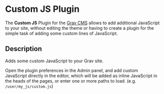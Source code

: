 # Custom JS Plugin

The **Custom JS** Plugin for the [Grav CMS](http://github.com/getgrav/grav) allows to add additional JavaScript to your site, without editing the theme or having to create a plugin for the simple task of adding some custom lines of JavaScript.

## Description

Adds some custom JavaScript to your Grav site.

Open the plugin preferences in the Admin panel, and add custom JavaScript directly in the editor, which will be added as inline JavaScript in the heads of the pages, or enter one or more paths to load. (e.g. `/user/my_js/custom.js`)
